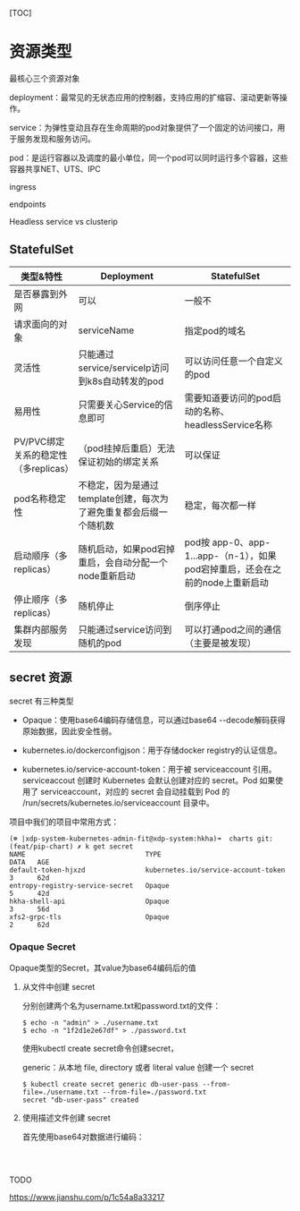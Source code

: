 [TOC]



# 资源类型





最核心三个资源对象

deployment：最常见的无状态应用的控制器，支持应用的扩缩容、滚动更新等操作。

service：为弹性变动且存在生命周期的pod对象提供了一个固定的访问接口，用于服务发现和服务访问。

pod：是运行容器以及调度的最小单位，同一个pod可以同时运行多个容器，这些容器共享NET、UTS、IPC





ingress



endpoints



Headless service vs clusterip











## StatefulSet



| 类型&特性                            | Deployment                                                   | StatefulSet                                                  |
| ------------------------------------ | ------------------------------------------------------------ | ------------------------------------------------------------ |
| 是否暴露到外网                       | 可以                                                         | 一般不                                                       |
| 请求面向的对象                       | serviceName                                                  | 指定pod的域名                                                |
| 灵活性                               | 只能通过service/serviceIp访问到k8s自动转发的pod              | 可以访问任意一个自定义的pod                                  |
| 易用性                               | 只需要关心Service的信息即可                                  | 需要知道要访问的pod启动的名称、headlessService名称           |
| PV/PVC绑定关系的稳定性（多replicas） | （pod挂掉后重启）无法保证初始的绑定关系                      | 可以保证                                                     |
| pod名称稳定性                        | 不稳定，因为是通过template创建，每次为了避免重复都会后缀一个随机数 | 稳定，每次都一样                                             |
| 启动顺序（多replicas）               | 随机启动，如果pod宕掉重启，会自动分配一个node重新启动        | pod按 app-0、app-1...app-（n-1），如果pod宕掉重启，还会在之前的node上重新启动 |
| 停止顺序（多replicas）               | 随机停止                                                     | 倒序停止                                                     |
| 集群内部服务发现                     | 只能通过service访问到随机的pod                               | 可以打通pod之间的通信（主要是被发现）                        |



## secret 资源

secret 有三种类型

* Opaque：使用base64编码存储信息，可以通过base64 --decode解码获得原始数据，因此安全性弱。

* kubernetes.io/dockerconfigjson：用于存储docker registry的认证信息。

* kubernetes.io/service-account-token：用于被 serviceaccount 引用。serviceaccout 创建时 Kubernetes 会默认创建对应的 secret。Pod 如果使用了 serviceaccount，对应的 secret 会自动挂载到 Pod 的 /run/secrets/kubernetes.io/serviceaccount 目录中。

项目中我们的项目中常用方式：

```shell
(☸ |xdp-system-kubernetes-admin-fit@xdp-system:hkha)➜  charts git:(feat/pip-chart) ✗ k get secret                                  
NAME                              TYPE                                  DATA   AGE
default-token-hjxzd               kubernetes.io/service-account-token   3      62d
entropy-registry-service-secret   Opaque                                5      42d
hkha-shell-api                    Opaque                                3      56d
xfs2-grpc-tls                     Opaque                                2      62d
```





### Opaque Secret

Opaque类型的Secret，其value为base64编码后的值

1. 从文件中创建 secret

   分别创建两个名为username.txt和password.txt的文件：

   ```
   $ echo -n "admin" > ./username.txt
   $ echo -n "1f2d1e2e67df" > ./password.txt
   ```

   使用kubectl create secret命令创建secret，

   generic：从本地 file, directory 或者 literal value 创建一个 secret

   ```shell
   $ kubectl create secret generic db-user-pass --from-file=./username.txt --from-file=./password.txt
   secret "db-user-pass" created
   ```

   

2. 使用描述文件创建 secret

   首先使用base64对数据进行编码：

   ```
   ```

   



​	





TODO





https://www.jianshu.com/p/1c54a8a33217